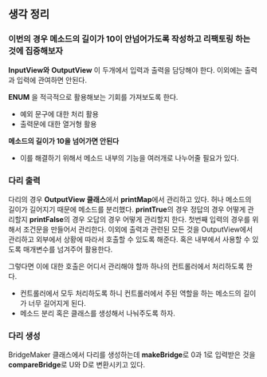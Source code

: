 ## 생각 정리
### 이번의 경우 메소드의 길이가 10이 안넘어가도록 작성하고 리팩토링 하는 것에 집중해보자
**InputView와** **OutputView** 이 두개에서 입력과 출력을 담당해야 한다.
이외에는 출력과 입력에 관여하면 안된다.

**ENUM** 을 적극적으로 활용해보는 기회를 가져보도록 한다.
- 예외 문구에 대한 처리 활용
- 출력문에 대한 열거형 활용

**메소드의 길이가 10을 넘어가면 안된다**
- 이를 해결하기 위해서 메소드 내부의 기능을 여러개로 나누어줄 필요가 있다.
### 다리 출력
다리의 경우 **OutputView 클래스**에서 **printMap**에서 관리하고 있다.
허나 메소드의 길이가 길어지기 때문에 메소드를 분리했다.
**printTrue**의 경우 정답의 경우 어떻게 관리할지
**printFalse**의 경우 오답의 경우 어떻게 관리할지 한다.
첫번째 입력의 경우를 위해서 조건문을 만들어서 관리한다.
이외에 출력과 관련된 모든 것을 OutputView에서 관리하고 외부에서 상황에 따라서 호출할 수 있도록 해준다.
혹은 내부에서 사용할 수 있도록 매개변수를 넘겨주어 활용한다.

그렇다면 이에 대한 호출은 어디서 관리해야 할까
하나의 컨트롤러에서 처리하도록 한다.
- 컨트롤러에서 모두 처리하도록 하니 컨트롤러에서 주된 역할을 하는 메소드의 길이가 너무 길어지게 된다.
- 메소드 분리 혹은 클래스를 생성해서 나눠주도록 하자.

### 다리 생성
BridgeMaker 클래스에서 다리를 생성하는데 **makeBridge**로 0과 1로 입력받은 것을 **compareBridge**로 U와 D로 변환시키고 있다.
